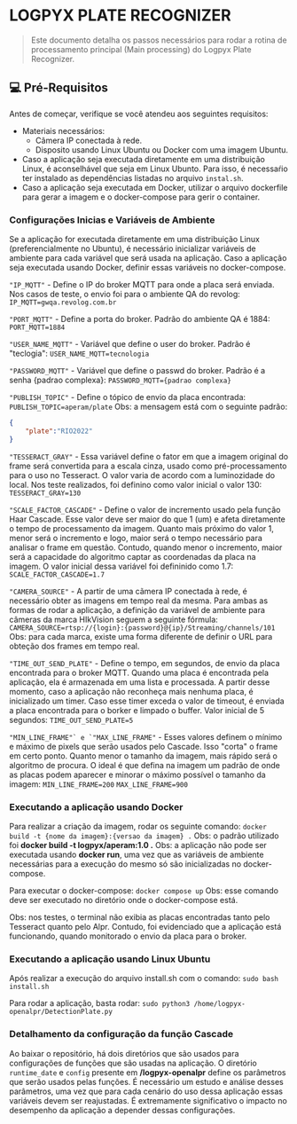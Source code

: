 
# LOGPYX PLATE RECOGNIZER
> Este documento detalha os passos necessários para rodar a rotina de processamento principal (Main processing) do Logpyx Plate Recognizer.

## 💻 Pré-Requisitos

Antes de começar, verifique se você atendeu aos seguintes requisitos:
* Materiais necessários:
	- Câmera IP conectada à rede.
	- Disposito usando Linux Ubuntu ou Docker com uma imagem Ubuntu.
* Caso a aplicação seja executada diretamente em uma distribuição Linux, é aconselhável que seja em Linux Ubunto. Para isso, é necessaŕio ter instalado as dependências listadas no arquivo `instal.sh`.
* Caso a aplicação seja executada em Docker, utilizar o arquivo dockerfile para gerar a imagem e o docker-compose para gerir o container.


### Configurações Inicias e Variáveis de Ambiente
Se a aplicação for executada diretamente em uma distribuição Linux (preferencialmente no Ubuntu), é necessário inicializar variáveis de ambiente para cada variável que será usada na aplicação.
Caso a aplicação seja executada usando Docker, definir essas variáveis no docker-compose.

`"IP_MQTT"` - Define o IP do broker MQTT para onde a placa será enviada. Nos casos de teste, o envio foi para o ambiente QA do revolog:
`IP_MQTT=gwqa.revolog.com.br`

`"PORT_MQTT"` - Define a porta do broker. Padrão do ambiente QA é 1884:
`PORT_MQTT=1884`

`"USER_NAME_MQTT"` - Variável que define o user do broker. Padrão é "teclogia":
`USER_NAME_MQTT=tecnologia`

`"PASSWORD_MQTT"` - Variável que define o passwd do broker. Padrão é a senha {padrao complexa}:
`PASSWORD_MQTT={padrao complexa}`

`"PUBLISH_TOPIC"` - Define o tópico de envio da placa encontrada:
`PUBLISH_TOPIC=aperam/plate`
Obs: a mensagem está com o seguinte padrão:
```json
{
	"plate":"RIO2022"
}
```

`"TESSERACT_GRAY"` - Essa variável define o fator em que a imagem original do frame será convertida para a escala cinza, usado como pré-processamento para o uso no Tesseract. O valor varia de acordo com a luminozidade do local. Nos teste realizados, foi definino como valor inicial o valor 130:
`TESSERACT_GRAY=130`

`"SCALE_FACTOR_CASCADE"` - Define o valor de incremento usado pela função Haar Cascade. Esse valor deve ser maior do que 1 (um) e afeta diretamente o tempo de processamento da imagem. Quanto mais próximo do valor 1, menor será o incremento e logo, maior será o tempo necessário para analisar o frame em questão. Contudo, quando menor o incremento, maior será a capacidade do algoritmo captar as coordenadas da placa na imagem. O valor inicial dessa variável foi defininido como 1.7:
`SCALE_FACTOR_CASCADE=1.7`

`"CAMERA_SOURCE"` - A partir de uma cãmera IP conectada à rede, é necessário obter as imagens em tempo real da mesma. Para ambas as formas de rodar a aplicação, a definição da variável de ambiente para câmeras da marca HIkVision seguem a seguinte fórmula:
`CAMERA_SOURCE=rtsp://{login}:{password}@{ip}/Streaming/channels/101`
Obs: para cada marca, existe uma forma diferente de definir o URL para obteção dos frames em tempo real. 

`"TIME_OUT_SEND_PLATE"` - Define o tempo, em segundos, de envio da placa encontrada para o broker MQTT. Quando uma placa é encontrada pela aplicação, ela é armazenada em uma lista e processada. A partir desse momento, caso a aplicação não reconheça mais nenhuma placa, é inicializado um timer. Caso esse timer exceda o valor de timeout, é enviada a placa encontrada para o borker e limpado o buffer. Valor inicial de 5 segundos:
`TIME_OUT_SEND_PLATE=5`

``"MIN_LINE_FRAME"` e `"MAX_LINE_FRAME"`` -  Esses valores definem o mínimo e máximo de pixels que serão usados pelo Cascade. Isso "corta" o frame em certo ponto. Quanto menor o tamanho da imagem, mais rápido será o algoritmo de procura. O ideal é que defina na imagem um padrão de onde as placas podem aparecer e minorar o máximo possível o tamanho da imagem:
`MIN_LINE_FRAME=200`
`MAX_LINE_FRAME=900`


### Executando a aplicação usando Docker
Para realizar a criação da imagem, rodar os seguinte comando: 
`docker build -t {nome da imagem}:{versao da imagem} .`
Obs: o padrão utilizado foi **docker build -t logpyx/aperam:1.0 .**
Obs: a aplicação não pode ser executada usando **docker run**, uma vez que as variáveis de ambiente necessárias para a execução do mesmo só são inicializadas no docker-compose.

Para executar o docker-compose:
`docker compose up`
Obs: esse comando deve ser executado no diretório onde o docker-compose está.

Obs: nos testes, o terminal não exibia as placas encontradas tanto pelo Tesseract quanto pelo Alpr. Contudo, foi evidenciado que a aplicação está funcionando, quando monitorado o envio da placa para o broker.

### Executando a aplicação usando Linux Ubuntu
Após realizar a execução do arquivo install.sh com o comando:
`sudo bash install.sh`

Para rodar a aplicação, basta rodar:
`sudo python3 /home/logpyx-openalpr/DetectionPlate.py`

### Detalhamento da configuração da função Cascade
Ao baixar o repositório, há dois diretórios que são usados para configurações de funções que são usadas na aplicação. 
O diretório `runtime_date` e `config` presente em **/logpyx-openalpr** define os parâmetros que serão usados pelas funções. É necessário um estudo e análise desses parâmetros, uma vez que para cada cenário do uso dessa aplicação essas variáveis devem ser reajustadas. É extremamente significativo o impacto no desempenho da aplicação a depender dessas configurações.